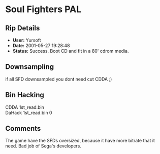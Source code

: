 # Soul Fighters PAL

## Rip Details

- **User:** Yursoft
- **Date:** 2001-05-27 19:28:48
- **Status:** Success. Boot CD and fit in a 80' cdrom media.

## Downsampling

if all SFD downsampled you dont need cut CDDA ;)

## Bin Hacking

CDDA 1st_read.bin <br />DaHack 1st_read.bin 0

## Comments

The game have the SFDs oversized, because it have more bitrate that it need. Bad job of Sega's developers.


